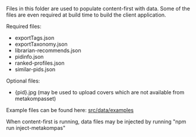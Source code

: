 Files in this folder are used to populate content-first with data. Some of the files are even required at build time to build the client application.

Required files:
- exportTags.json
- exportTaxonomy.json
- librarian-recommends.json
- pidinfo.json
- ranked-profiles.json
- similar-pids.json

Optional files:
 - {pid}.jpg (may be used to upload covers which are not available from metakompasset)

Example files can be found here: [src/data/examples](https://github.com/DBCDK/content-first/tree/refactor-data-folder/src/data/examples)

When content-first is running, data files may be injected by running "npm run inject-metakompas"
